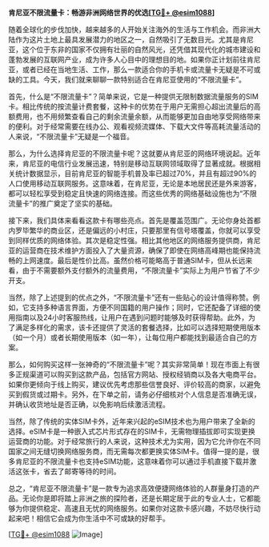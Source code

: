 **肯尼亚不限流量卡：畅游非洲网络世界的优选[[TG💪+ @esim1088](https://t.me/s/esim1088)]**

随着全球化的步伐加快，越来越多的人开始关注海外的生活与工作机会。而非洲大陆作为这片土地上最具发展潜力的地区之一，自然吸引了无数目光。尤其是肯尼亚，这个位于东非的国家不仅拥有壮丽的自然风光，还凭借其现代化的城市建设和蓬勃发展的互联网产业，成为许多人心目中的理想目的地。如果你正计划前往肯尼亚，或者已经在当地生活、工作，那么一款适合你的手机卡或流量卡无疑是不可或缺的工具。今天，我们就来聊聊一款特别适合在肯尼亚使用的“不限流量卡”。

首先，什么是“不限流量卡”？简单来说，它是一种提供无限制数据流量服务的SIM卡。相比传统的按流量计费套餐，这种卡的优势在于用户无需担心超出流量后的高额费用，也不用频繁查看自己的剩余流量余额，从而能够更加自由地享受网络带来的便利。对于经常需要在线办公、观看视频流媒体、下载大文件等高耗流量活动的人来说，“不限流量卡”无疑是一个福音。

那么，为什么选择肯尼亚的不限流量卡呢？这就要从肯尼亚的网络环境说起。近年来，肯尼亚的电信行业发展迅速，特别是移动互联网领域取得了显著成就。根据相关统计数据显示，目前肯尼亚的智能手机普及率已超过70%，并且有超过90%的人口使用移动互联网服务。这意味着，在肯尼亚，无论是本地居民还是外来游客，都可以轻松享受到稳定且快速的网络连接。而这些优秀的网络基础设施也为“不限流量卡”的推广奠定了坚实的基础。

接下来，我们具体来看看这款卡有哪些亮点。首先是覆盖范围广。无论你身处首都内罗毕繁华的商业区，还是偏远的小村庄，只要那里有信号塔覆盖，你就可以享受到同样优质的网络体验。其次是稳定性强。相比其他地区的网络服务提供商，肯尼亚的运营商在技术维护方面投入了大量资源，确保了即使在网络高峰期也能保持流畅的上网速度。最后是性价比高。虽然价格可能略高于普通SIM卡，但从长远来看，由于不需要额外支付额外的流量费用，“不限流量卡”实际上为用户节省了不少开支。

当然，除了上述提到的优点之外，“不限流量卡”还有一些贴心的设计值得称赞。例如，它支持多种语言界面，方便不同国籍的用户操作；同时，它还配备了详细的使用指南以及24小时客服热线，让用户在遇到问题时能够及时获得帮助。此外，为了满足多样化的需求，该卡还提供了灵活的套餐选择，比如可以选择短期使用版本（如一个月）或者长期使用版本（如一年），让每位用户都能找到最适合自己的方案。

那么，如何购买这样一张神奇的“不限流量卡”呢？其实非常简单！现在市面上有很多正规渠道可以购买到这款产品，包括官方网站、授权经销商以及各大电商平台。如果你更倾向于线上购买，建议优先考虑那些信誉良好、评价较高的商家，以避免买到假货或过期卡。另外，在下单之前，请务必仔细核对个人信息是否准确无误，并确认收货地址是否正确，以免影响后续激活流程。

当然，除了传统的实体SIM卡外，近年来兴起的eSIM技术也为用户带来了全新的选择。eSIM卡是一种嵌入式芯片形式存在的SIM卡，无需物理插拔即可实现更换运营商的功能。对于经常旅行的人来说，这种技术尤为实用，因为它允许你在不同国家之间无缝切换网络服务商，而无需每次都更换实体SIM卡。值得一提的是，很多肯尼亚的不限流量卡也支持eSIM功能，这意味着你可以通过手机直接下载并激活这张卡，省去了邮寄等待的时间。

总之，“肯尼亚不限流量卡”是一款专为追求高效便捷网络体验的人群量身打造的产品。无论你是即将踏上非洲之旅的探险者，还是长期定居于此的专业人士，它都能够为你提供稳定、高速且无忧的网络服务。如果你对这款卡感兴趣，不妨尽快行动起来吧！相信它会成为你生活中不可或缺的好帮手。

[[TG💪+ @esim1088](https://t.me/s/esim1088) ![Image](https://i.postimg.cc/4NQfJmqS/Snipaste-2025-05-13-00-14-12.png)]